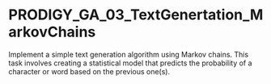 # PRODIGY_GA_03_TextGenertation_MarkovChains
Implement a simple text generation algorithm using Markov chains. This task involves creating a statistical model that predicts the probability of a character or word based on the previous one(s).
